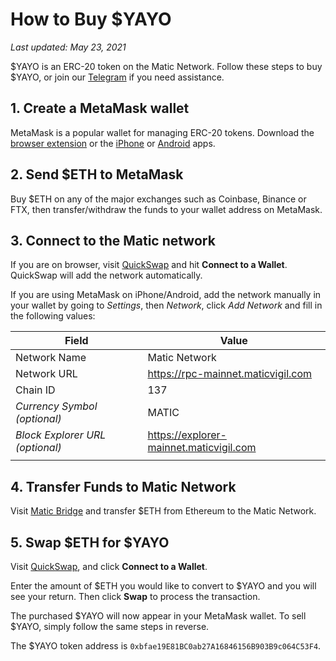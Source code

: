 # How to Buy $YAYO

_Last updated: May 23, 2021_

$YAYO is an ERC-20 token on the Matic Network. Follow these steps to buy
$YAYO, or join our [Telegram](#TODO) if you need assistance.

## 1. Create a MetaMask wallet

MetaMask is a popular wallet for managing ERC-20 tokens. Download the
[browser extension](https://metamask.io/download.html) or the
[iPhone](https://apps.apple.com/us/app/metamask/id1438144202) or
[Android](https://play.google.com/store/apps/details?id=io.metamask) apps.

## 2. Send $ETH to MetaMask

Buy $ETH on any of the major exchanges such as Coinbase, Binance or FTX,
then transfer/withdraw the funds to your wallet address on MetaMask.

## 3. Connect to the Matic network

If you are on browser, visit [QuickSwap](https://quickswap.exchange/#/swap)
and hit **Connect to a Wallet**. QuickSwap will add the network automatically.

If you are using MetaMask on iPhone/Android, add the network manually in your
wallet by going to _Settings_, then _Network_, click _Add Network_ and fill in
the following values:

| Field                           | Value                                   |
| ------------------------------- | --------------------------------------- |
| Network Name                    | Matic Network                           |
| Network URL                     | https://rpc-mainnet.maticvigil.com      |
| Chain ID                        | 137                                     |
| _Currency Symbol (optional)_    | MATIC                                   |
| _Block Explorer URL (optional)_ | https://explorer-mainnet.maticvigil.com |
|                                 |                                         |

## 4. Transfer Funds to Matic Network

Visit [Matic Bridge](https://wallet.matic.network/bridge) and transfer $ETH
from Ethereum to the Matic Network.

## 5. Swap $ETH for $YAYO

Visit [QuickSwap](https://quickswap.exchange/#/swap), and click
**Connect to a Wallet**.

Enter the amount of $ETH you would like to convert to $YAYO and you will see
your return. Then click **Swap** to process the transaction.

The purchased $YAYO will now appear in your MetaMask wallet. To sell $YAYO,
simply follow the same steps in reverse.

The $YAYO token address is `0xbfae19E81BC0ab27A16846156B903B9c064C53F4`.
